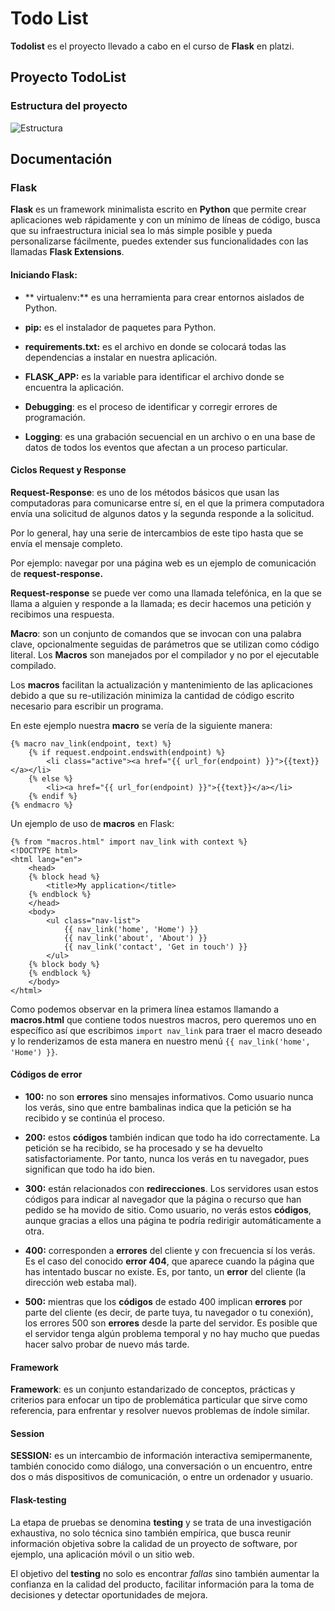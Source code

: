 # Todo List

**Todolist** es el proyecto llevado a cabo en el curso de **Flask** en platzi.

## Proyecto TodoList

### Estructura del proyecto

![Estructura](https://static.platzi.com/media/user_upload/estructura_carpetas-203e5935-fb26-4503-875d-ff88afc8d239.jpg)

## Documentación

### Flask

**Flask** es un framework minimalista escrito en **Python** que permite crear aplicaciones web rápidamente y con un mínimo de líneas de código, busca que su infraestructura inicial sea lo más simple posible y pueda personalizarse fácilmente, puedes extender sus funcionalidades con las llamadas **Flask Extensions**.

#### Iniciando Flask:

- ** virtualenv:** es una herramienta para crear entornos aislados de Python.

- **pip:** es el instalador de paquetes para Python.

- **requirements.txt:** es el archivo en donde se colocará todas las dependencias a instalar en nuestra aplicación.

- **FLASK_APP:** es la variable para identificar el archivo donde se encuentra la aplicación.

- **Debugging**: es el proceso de identificar y corregir errores de programación.

- **Logging**: es una grabación secuencial en un archivo o en una base de datos de todos los eventos que afectan a un proceso particular.

#### Ciclos Request y Response

**Request-Response**: es uno de los métodos básicos que usan las computadoras para comunicarse entre sí, en el que la primera computadora envía una solicitud de algunos datos y la segunda responde a la solicitud.

Por lo general, hay una serie de intercambios de este tipo hasta que se envía el mensaje completo.

Por ejemplo: navegar por una página web es un ejemplo de comunicación de **request-response.**

**Request-response** se puede ver como una llamada telefónica, en la que se llama a alguien y responde a la llamada; es decir hacemos una petición y recibimos una respuesta.

**Macro**: son un conjunto de comandos que se invocan con una palabra clave, opcionalmente seguidas de parámetros que se utilizan como código literal. Los **Macros** son manejados por el compilador y no por el ejecutable compilado.

Los **macros** facilitan la actualización y mantenimiento de las aplicaciones debido a que su re-utilización minimiza la cantidad de código escrito necesario para escribir un programa.

En este ejemplo nuestra **macro** se vería de la siguiente manera:

    {% macro nav_link(endpoint, text) %}
        {% if request.endpoint.endswith(endpoint) %}
            <li class="active"><a href="{{ url_for(endpoint) }}">{{text}}</a></li>
        {% else %}
            <li><a href="{{ url_for(endpoint) }}">{{text}}</a></li>
        {% endif %}
    {% endmacro %}

Un ejemplo de uso de **macros** en Flask:

    {% from "macros.html" import nav_link with context %}
    <!DOCTYPE html>
    <html lang="en">
        <head>
        {% block head %}
            <title>My application</title>
        {% endblock %}
        </head>
        <body>
            <ul class="nav-list">
                {{ nav_link('home', 'Home') }}
                {{ nav_link('about', 'About') }}
                {{ nav_link('contact', 'Get in touch') }}
            </ul>
        {% block body %}
        {% endblock %}
        </body>
    </html>

Como podemos observar en la primera línea estamos llamando a **macros.html** que contiene todos nuestros macros, pero queremos uno en específico así que escribimos `import nav_link` para traer el macro deseado y lo renderizamos de esta manera en nuestro menú `{{ nav_link('home', 'Home') }}`.

#### Códigos de error

- **100:** no son **errores** sino mensajes informativos. Como usuario nunca los verás, sino que entre bambalinas indica que la petición se ha recibido y se continúa el proceso.

- **200:** estos **códigos** también indican que todo ha ido correctamente. La petición se ha recibido, se ha procesado y se ha devuelto satisfactoriamente. Por tanto, nunca los verás en tu navegador, pues significan que todo ha ido bien.

- **300:** están relacionados con **redirecciones**. Los servidores usan estos códigos para indicar al navegador que la página o recurso que han pedido se ha movido de sitio. Como usuario, no verás estos **códigos**, aunque gracias a ellos una página te podría redirigir automáticamente a otra.

- **400:** corresponden a **errores** del cliente y con frecuencia sí los verás. Es el caso del conocido **error 404**, que aparece cuando la página que has intentado buscar no existe. Es, por tanto, un **error** del cliente (la dirección web estaba mal).

- **500:** mientras que los **códigos** de estado 400 implican **errores** por parte del cliente (es decir, de parte tuya, tu navegador o tu conexión), los errores 500 son **errores** desde la parte del servidor. Es posible que el servidor tenga algún problema temporal y no hay mucho que puedas hacer salvo probar de nuevo más tarde.

#### Framework

**Framework**: es un conjunto estandarizado de conceptos, prácticas y criterios para enfocar un tipo de problemática particular que sirve como referencia, para enfrentar y resolver nuevos problemas de índole similar.

#### Session

**SESSION:** es un intercambio de información interactiva semipermanente, también conocido como diálogo, una conversación o un encuentro, entre dos o más dispositivos de comunicación, o entre un ordenador y usuario.

#### Flask-testing

La etapa de pruebas se denomina **testing** y se trata de una investigación exhaustiva, no solo técnica sino también empírica, que busca reunir información objetiva sobre la calidad de un proyecto de software, por ejemplo, una aplicación móvil o un sitio web.

El objetivo del **testing** no solo es encontrar _fallas_ sino también aumentar la confianza en la calidad del producto, facilitar información para la toma de decisiones y detectar oportunidades de mejora.
